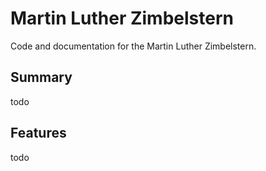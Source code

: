 # Martin Luther Zimbelstern

Code and documentation for the Martin Luther Zimbelstern.

## Summary

todo

## Features

todo

